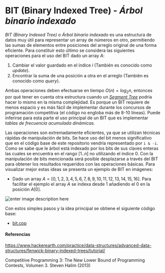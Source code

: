 # BIT (Binary Indexed Tree) - *Árbol binario indexado*
*BIT (Binary Indexed Tree)* o *Árbol binario indexado* es una estructura de datos muy útil para representar un array de números en otro, permitiendo las sumas de elementos entre posiciones del arreglo original de una forma eficiente. Para constituir esto último se considera las siguientes operaciones para el uso del BIT dado un array $A$:

1. Cambiar el valor guardado en el índice $i$ (También es conocido como *update*).
2. Encontrar la suma de una posición a otra en el arreglo (También es conocido como *query*).

Ambas operaciones deben efectuarse en tiempo $O(n) = log_2 n$, entonces por qué tener en cuenta otra estructura cuando un [*Segment Tree*](https://github.com/AnderMichael/Algoritmica/blob/main/EstructurasDeDatos/SegmentTree/READme.md) podría hacer lo mismo en la misma complejidad. Es porque un BIT requiere de menos espacio y es más fácil de implementar durante los concursos de programación competitiva (el código no engloba más de 8-10 líneas). Puede inferirse para esta parte el uso principal de un BIT que es implementar *tablas de frecuencia acumulada dinámicas*.

Las operaciones son extremadamente eficientes, ya que se utilizan técnicas rápidas de manipulación de bits. Se hace uso del bit menos significativo que en el código base de este repositorio vendría representado por `i & -i`. Como se sabe que le árbol está indexado por los bits de sus claves enteras las cuales se encuentra en el rango $[1..n]$ no utilizando el índice 0. Con la manipulación de bits mencionada será posible desplazarse a través del BIT para obtener los resultados requeridos con las operaciones básicas. Para visualizar mejor estas ideas se presenta un ejemplo de BIT  en imágenes:

- Dado un array $A = [0, 1, 2, 3, 4, 5, 6, 7, 8, 9, 10, 11, 12, 13, 14, 15, 16]$. Para facilitar el ejemplo el array $A$ se indexa desde 1 añadiendo el 0 en la posición $A[0]$.

![enter image description here](https://he-s3.s3.amazonaws.com/media/uploads/68f2369.jpg)

Con estos simples pasos y la idea principal se obtiene el siguiente código base:

* [bit.cpp](https://github.com/AnderMichael/Algoritmica/blob/main/EstructurasDeDatos/BIT/bit.cpp)

#### Referencias

https://www.hackerearth.com/practice/data-structures/advanced-data-structures/fenwick-binary-indexed-trees/tutorial/

Competitive Programming 3: The New Lower Bound of Programming Contests, Volumen 3. Steven Halim (2013)

